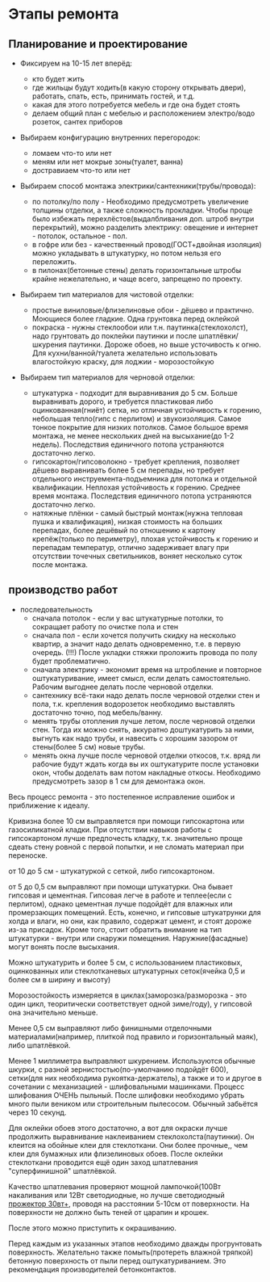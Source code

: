 # Этапы ремонта


## Планирование и проектирование

 * Фиксируем на 10-15 лет вперёд:
	* кто будет жить
	* где жильцы будут ходить(в какую сторону открывать двери), работать, спать, есть, принимать гостей, и т.д.
	* какая для этого потребуется мебель и где она будет стоять
	* делаем общий план с мебелью и расположением электро/водо розеток, сантех приборов

 * Выбираем конфигурацию внутренних перегородок:
	* ломаем что-то или нет
	* меням или нет мокрые зоны(туалет, ванна)
	* достравиаем что-то или нет

 * Выбираем способ монтажа электрики/сантехники(трубы/провода):
	* по потолку/по полу - Необходимо предусмотреть увеличение толщины отделки, а также сложность прокладки. Чтобы проще было избежать перехлёстов(выдалбливания доп. штроб внутри перекрытий), можно разделить электрику: овещение и интернет - потолок, остальное - пол.
	* в гофре или без - качественный провод(ГОСТ+двойная изоляция) можно укладывать в штукатурку, но потом нельзя его переложить.
	* в пилонах(бетонные стены) делать горизонтальные штробы крайне нежелательно, и чаще всего, запрещено по проекту.

 * Выбираем тип материалов для чистовой отделки:
	* простые виниловые/флизелиновые обои - дёшево и практично. Моющиеся более гладкие. Одна грунтовка перед оклейкой
	* покраска - нужны стеклообои или т.н. паутинка(стеклохолст), надо грунтовать до поклейки паутинки и после шпатлёвки/шкурения паутинки. Дороже обоев, но выше усточивость к огню. Для кухни/ванной/туалета желательно использовать влагостойкую краску, для лоджии - морозостойкую

 * Выбираем тип материалов для черновой отделки:
	* штукатурка - подходит для выравнивания до 5 см. Больше выравнивать дорого, и требуется пластиковая либо оцинкованная(гниёт) сетка, но отличная устойчивость к горению, небольшая тепло(гипс с перлитом) и звукоизоляция. Самое тонкое покрытие для низких потолков. Самое большое время монтажа, не менее нескольких дней на высыхание(до 1-2 недель). Последствия единичного потопа устраняются достаточно легко.
	* гипсокартон/гипсоволокно - требует крепления, позволяет дёшево выравнивать более 5 см перепады, но требует отдельного инструемента-подъемника для потолка и отдельной квалификации. Неплохая устойчивость к горению. Среднее время монтажа. Последствия единичного потопа устраняются достаточно легко.
	* натяжные плёнки - самый быстрый монтаж(нужна тепловая пушка и квалификация), низкая стоимость на больших перепадах, более дешёвый по отношению к картону крепёж(только по периметру), плохая устойчивость к горению и перепадам температур, отлично задерживает влагу при отсутствии точечных светильников, воняет несколько суток после монтажа.

## производство работ

 * последовательность
	* сначала потолок - если у вас штукатурные потолки, то сокращает работу по очистке пола и стен
	* сначала пол - если хочется получить скидку на несколько квартир, а значит надо делать одновременно, т.е. в первую очередь. (!!!) После укладки стяжки проложить провода по полу будет проблематично.
	* сначала электрику - экономит время на штробление и повторное оштукатуривание, имеет смысл, если делать самостоятельно. Рабочим выгоднее делать после черновой отделки.
	* сантехнику всё-таки надо делать после черновой отделки стен и пола, т.к. крепления водорозеток необходимо выставлять достаточно точно, под мебель/ванну.
	* менять трубы отопления лучше летом, после черновой отделки стен. Тогда их можно снять, аккуратно доштукатурить за ними, выгнуть как надо трубы, и навесить с хорошим зазором от стены(более 5 см) новые трубы.
	* менять окна лучше после черновой отделки откосов, т.к. вряд ли рабочие будут ждать когда вы их оштукатурите после установки окон, чтобы доделать вам потом накладные откосы. Необходимо предусмотреть зазор в 1 см для демонтажа окон.

Весь процесс ремонта - это постепенное исправление ошибок и приближение к идеалу.

Кривизна более 10 см выправляется при помощи гипсокартона или газосиликатной кладки. При отсутствии навыков работы с гипсокартоном лучше предпочесть кладку, т.к. значительно проще сдеать стену ровной с первой попытки, и не сломать материал при переноске.

от 10 до 5 см - штукатуркой с сеткой, либо гипсокартоном.

от 5 до 0,5 см выправляют при помощи штукатурки. Она бывает гипсовая и цементная. Гипсовая легче в работе и теплее(если с перлитом), однако цементная лучше подойдёт для влажных или промерзающих помещений. Есть, конечно, и гипсовые штукатрунки для холда и влаги, но они, как правило, содержат цемент, и стоят дороже из-за присадок.  Кроме того, стоит обратить внимание на тип штукатурки - внутри или снаружи помещения. Наружние(фасадные) могут вонять после высыхания.

Можно штукатурить и более 5 см, с использованием пластиковых, оцинкованных или стеклотканевых штукатурных сеток(ячейка 0,5 и более см в ширину и высоту)

Морозостойкость измеряется в циклах(заморозка/разморозка - это один цикл, теоритически соответствует одной зиме/году), у гипсовой она значительно меньше.

Менее 0,5 см выправляют либо финишными отделочными материалами(например, плиткой под правило и горизонтальный маяк), либо шпатлёвкой.

Менее 1 миллиметра выправляют шкурением. Используются обычные шкурки, с разной зернистостью(по-умолчанию подойдёт 600), сетки(для них необходима рукоятка-держатель), а также и то и другое в сочетании с механизацией - шлифовальными машинками. Процесс шлифования ОЧЕНЬ пыльный. После шлифовки необходимо убрать много пыли веником или строительным пылесосом. Обычный забьётся через 10 секунд.

Для оклейки обоев этого достаточно, а вот для окраски лучше продолжить выравнивание наклеиванием стеклохолста(паутинки). Он клеится на обойные клеи для стеклоткани. Они более прочные,, чем клеи для бумажных или флизелиновых обоев. После оклейки стеклоткани проводится ещё один заход шпатлевания "суперфинишной" шпатлёвкой.

Качество шпатлевания проверяют мощной лампочкой(100Вт накаливания или 12Вт светодиодные, но лучше светодиодный [прожектор 30вт+](http://www.vseinstrumenti.ru/electrika_i_svet/svetilniki/prozhektory/svetodiodnye/glanzen/fad-0003-30_00-00000196/), проводя на расстоянии 5-10см от поверхности. На поверхности не должно быть теней от царапин и крошек.

После этого можно приступить к окрашиванию.

Перед каждым из указанных этапов необходимо дважды прогрунтовать поверхность. Желательно также помыть(протереть влажной тряпкой) бетонную поверхность от пыли перед оштукатуриванием. Это рекомендация производителей бетонконтактов.
